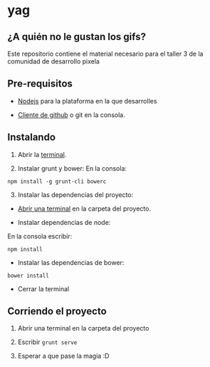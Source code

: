 # yag
## ¿A quién no le gustan los gifs?

Este repositorio contiene el material necesario para el taller 3 de la comunidad
de desarrollo pixela

## Pre-requisitos

* [Nodejs](https://nodejs.org/en/download/) para la plataforma en la que desarrolles

* [Cliente de github](https://desktop.github.com/) o git en la consola.


## Instalando
1. Abrir la [terminal](https://clouding.io/kb/abrir-consola-de-comandos-cmd-de-windows/).

2. Instalar grunt y bower:
En la consola:
```
npm install -g grunt-cli bowerc
```

3. Instalar las dependencias del proyecto:
  * [ Abrir una terminal](http://lecciones.batiburrillo.net/abrir-la-consola-de-comandos-desde-una-carpeta/) en la carpeta del proyecto.

  * Instalar dependencias de node:  

  En la consola escribir:
  ```
  npm install
  ```

  * Instalar las dependencias de bower:
  ```
  bower install
  ```

  * Cerrar la terminal

## Corriendo el proyecto

1. Abrir una terminal en la carpeta del proyecto

2. Escribir `grunt serve`

3. Esperar a que pase la magia :D
